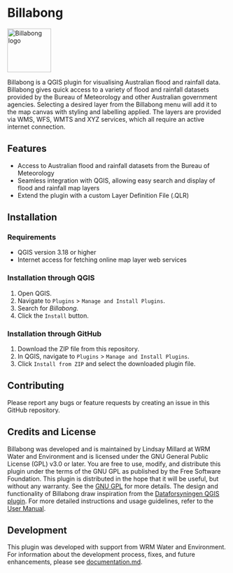# Billabong

<img src="https://github.com/lmillard79/Billabong/blob/main/img/WRM_DROPLET.png?raw=true" alt="Billabong logo" height="100">

Billabong is a QGIS plugin for visualising Australian flood and rainfall data. Billabong gives quick access to a variety of flood and rainfall datasets provided by the Bureau of Meteorology and other Australian government agencies. Selecting a desired layer from the Billabong menu will add it to the map canvas with styling and labelling applied. The layers are provided via WMS, WFS, WMTS and XYZ services, which all require an active internet connection.

## Features

- Access to Australian flood and rainfall datasets from the Bureau of Meteorology
- Seamless integration with QGIS, allowing easy search and display of flood and rainfall map layers
- Extend the plugin with a custom Layer Definition File (.QLR)

## Installation

### Requirements

- QGIS version 3.18 or higher
- Internet access for fetching online map layer web services

### Installation through QGIS

1. Open QGIS.
2. Navigate to `Plugins` > `Manage and Install Plugins`.
3. Search for *Billabong*.
4. Click the `Install` button.

### Installation through GitHub

1. Download the ZIP file from this repository.
2. In QGIS, navigate to `Plugins` > `Manage and Install Plugins`.
3. Click `Install from ZIP` and select the downloaded plugin file.

## Contributing

Please report any bugs or feature requests by creating an issue in this GitHub repository.

## Credits and License

Billabong was developed and is maintained by Lindsay Millard at WRM Water and Environment and is licensed under the GNU General Public License (GPL) v3.0 or later. You are free to use, modify, and distribute this plugin under the terms of the GNU GPL as published by the Free Software Foundation. This plugin is distributed in the hope that it will be useful, but without any warranty. See the [GNU GPL](https://www.gnu.org/licenses/) for more details.
The design and functionality of Billabong draw inspiration from the [Dataforsyningen QGIS plugin](https://github.com/SDFIdk/Qgis-dataforsyningen).
For more detailed instructions and usage guidelines, refer to the [User Manual](docs/index.md).

## Development

This plugin was developed with support from WRM Water and Environment. For information about the development process, fixes, and future enhancements, please see [documentation.md](docs/documentation.md).
